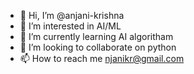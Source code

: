 - 👋 Hi, I’m @anjani-krishna
- 👀 I’m interested in AI/ML
- 🌱 I’m currently learning AI algoritham
- 💞️ I’m looking to collaborate on python
- 📫 How to reach me njanikr@gmail.com

<!---
anjani-krishna/anjani-krishna is a ✨ special ✨ repository because its `README.md` (this file) appears on your GitHub profile.
You can click the Preview link to take a look at your changes.
--->
